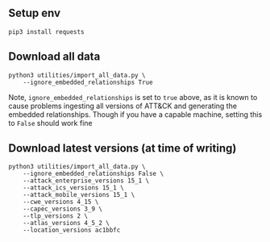 ## Setup env

```shell
pip3 install requests
```

## Download all data

```shell
python3 utilities/import_all_data.py \
	--ignore_embedded_relationships True
```

Note, `ignore_embedded_relationships` is set to `true` above, as it is known to cause problems ingesting all versions of ATT&CK and generating the embedded relationships. Though if you have a capable machine, setting this to `False` should work fine

## Download latest versions (at time of writing)

```shell
python3 utilities/import_all_data.py \
	--ignore_embedded_relationships False \
	--attack_enterprise_versions 15_1 \
	--attack_ics_versions 15_1 \
	--attack_mobile_versions 15_1 \
	--cwe_versions 4_15 \
	--capec_versions 3_9 \
	--tlp_versions 2 \
	--atlas_versions 4_5_2 \
	--location_versions ac1bbfc
```
